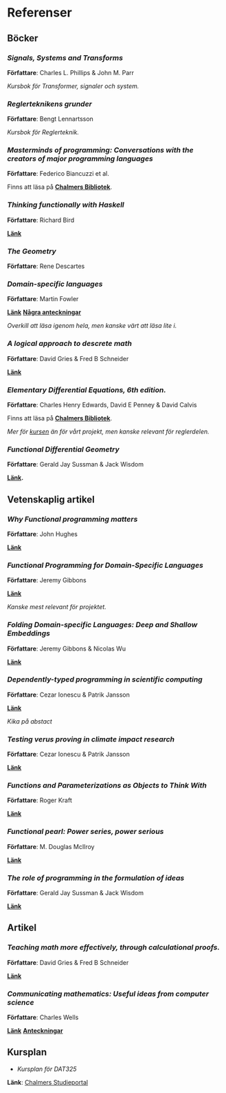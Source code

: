 Referenser
==========

Böcker
------

### *Signals, Systems and Transforms*

**Författare**: Charles L. Phillips & John M. Parr

*Kursbok för Transformer, signaler och system.*

### *Reglerteknikens grunder*

**Författare**: Bengt Lennartsson

*Kursbok för Reglerteknik.*

### *Masterminds of programming: Conversations with the creators of major programming languages*

**Författare**: Federico Biancuzzi et al.

Finns att läsa på **[Chalmers Bibliotek](http://lib.chalmers.se)**.

### *Thinking functionally with Haskell*

**Författare**: Richard Bird

**[Länk](http://www.cs.ox.ac.uk/publications/books/functional/)**

### *The Geometry*

**Författare**: Rene Descartes

### *Domain-specific languages*

**Författare**: Martin Fowler

**[Länk](http://martinfowler.com/books/dsl.html)**
**[Några anteckningar](anteckningar/fowler_on_dsls.md)**

*Overkill att läsa igenom hela, men kanske värt att läsa lite i.*


### *A logical approach to descrete math*

**Författare**: David Gries & Fred B Schneider

**[Länk](http://link.springer.com/book/10.1007%2F978-1-4757-3837-7)**


### *Elementary Differential Equations, 6th edition.*

**Författare**: Charles Henry Edwards, David E Penney & David Calvis

Finns att läsa på **[Chalmers Bibliotek](http://lib.chalmers.se)**.

*Mer för [kursen](https://github.com/DSLsofMath/DSLsofMath) än för vårt projekt, men kanske relevant för reglerdelen.*


### *Functional Differential Geometry*

**Författare**: Gerald Jay Sussman & Jack Wisdom

**[Länk](https://groups.csail.mit.edu/mac/users/gjs/6946/calculus-indexed.pdf).**


Vetenskaplig artikel
--------------------

### *Why Functional programming matters*

**Författare**: John Hughes

**[Länk](www.cse.chalmers.se/~rjmh/Papers/whyfp.pdf)**


### *Functional Programming for Domain-Specific Languages*

**Författare**: Jeremy Gibbons

**[Länk](http://www.cs.ox.ac.uk/jeremy.gibbons/publications/fp4dsls.pdf)**

*Kanske mest relevant för projektet.*

### *Folding Domain-specific Languages: Deep and Shallow Embeddings*

**Författare**: Jeremy Gibbons & Nicolas Wu

**[Länk](http://www.cs.ox.ac.uk/publications/publication7584-abstract.html)**


### *Dependently-typed programming in scientific computing*

**Författare**: Cezar Ionescu & Patrik Jansson

**[Länk](https://www.pik-potsdam.de/members/ionescu/ifl2012_submission_10.pdf)**

*Kika på abstact*

### *Testing verus proving in climate impact research*

**Författare**: Cezar Ionescu & Patrik Jansson

**[Länk](https://www.pik-potsdam.de/members/ionescu/types10-cezar.pdf)**

### *Functions and Parameterizations as Objects to Think With*

**Författare**: Roger Kraft

**[Länk](http://math.purduecal.edu/~rlkraft/MSW2004-RogerKraft-paper.pdf)**

### *Functional pearl: Power series, power serious*

**Författare**: M. Douglas McIlroy

**[Länk](http://dl.acm.org/citation.cfm?id=968592.968597)**

### *The role of programming in the formulation of ideas*

**Författare**: Gerald Jay Sussman & Jack Wisdom

**[Länk](ftp://publications.ai.mit.edu/ai-publications/2002/AIM-2002-018.pdf)**


Artikel
-------

### *Teaching math more effectively, through calculational proofs.*

**Författare**: David Gries & Fred B Schneider

**[Länk](http://www.jstor.org/stable/2974638?origin=JSTOR-pdf&seq=1#fndtn-page_scan_tab_contents)**

### *Communicating mathematics: Useful ideas from computer science*

**Författare**: Charles Wells

**[Länk](http://www.cwru.edu/artsci/math/wells/pub/pdf/commath.pdf)**
**[Anteckningar](anteckningar/communicating_mathematics.md)**

Kursplan
--------

- *Kursplan för DAT325*

**Länk**: [Chalmers Studieportal](https://www.student.chalmers.se/sp/course?course_id=24179)
